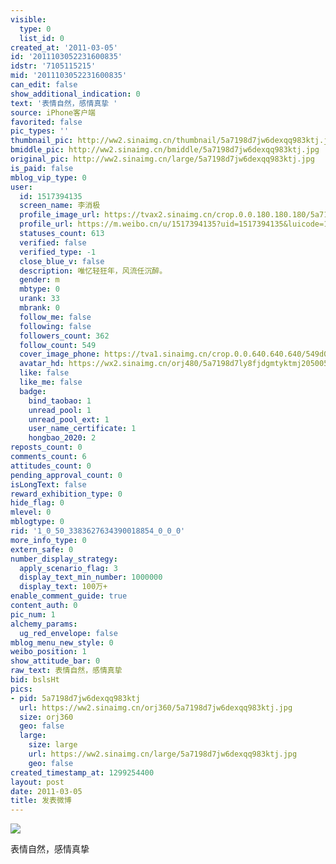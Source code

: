 ```yaml
---
visible:
  type: 0
  list_id: 0
created_at: '2011-03-05'
id: '2011103052231600835'
idstr: '7105115215'
mid: '2011103052231600835'
can_edit: false
show_additional_indication: 0
text: '表情自然，感情真挚 '
source: iPhone客户端
favorited: false
pic_types: ''
thumbnail_pic: http://ww2.sinaimg.cn/thumbnail/5a7198d7jw6dexqq983ktj.jpg
bmiddle_pic: http://ww2.sinaimg.cn/bmiddle/5a7198d7jw6dexqq983ktj.jpg
original_pic: http://ww2.sinaimg.cn/large/5a7198d7jw6dexqq983ktj.jpg
is_paid: false
mblog_vip_type: 0
user:
  id: 1517394135
  screen_name: 李消极
  profile_image_url: https://tvax2.sinaimg.cn/crop.0.0.180.180.180/5a7198d7ly8fjdgmtyktmj20500500so.jpg?KID=imgbed,tva&Expires=1606400216&ssig=6gdimgG02x
  profile_url: https://m.weibo.cn/u/1517394135?uid=1517394135&luicode=10000011&lfid=2304131517394135_-_WEIBO_SECOND_PROFILE_WEIBO
  statuses_count: 613
  verified: false
  verified_type: -1
  close_blue_v: false
  description: 唯忆轻狂年，风流任沉醉。
  gender: m
  mbtype: 0
  urank: 33
  mbrank: 0
  follow_me: false
  following: false
  followers_count: 362
  follow_count: 549
  cover_image_phone: https://tva1.sinaimg.cn/crop.0.0.640.640.640/549d0121tw1egm1kjly3jj20hs0hsq4f.jpg
  avatar_hd: https://wx2.sinaimg.cn/orj480/5a7198d7ly8fjdgmtyktmj20500500so.jpg
  like: false
  like_me: false
  badge:
    bind_taobao: 1
    unread_pool: 1
    unread_pool_ext: 1
    user_name_certificate: 1
    hongbao_2020: 2
reposts_count: 0
comments_count: 6
attitudes_count: 0
pending_approval_count: 0
isLongText: false
reward_exhibition_type: 0
hide_flag: 0
mlevel: 0
mblogtype: 0
rid: '1_0_50_3383627634390018854_0_0_0'
more_info_type: 0
extern_safe: 0
number_display_strategy:
  apply_scenario_flag: 3
  display_text_min_number: 1000000
  display_text: 100万+
enable_comment_guide: true
content_auth: 0
pic_num: 1
alchemy_params:
  ug_red_envelope: false
mblog_menu_new_style: 0
weibo_position: 1
show_attitude_bar: 0
raw_text: 表情自然，感情真挚 ​​​
bid: bslsHt
pics:
- pid: 5a7198d7jw6dexqq983ktj
  url: https://ww2.sinaimg.cn/orj360/5a7198d7jw6dexqq983ktj.jpg
  size: orj360
  geo: false
  large:
    size: large
    url: https://ww2.sinaimg.cn/large/5a7198d7jw6dexqq983ktj.jpg
    geo: false
created_timestamp_at: 1299254400
layout: post
date: 2011-03-05
title: 发表微博
---
```


![](https://image.baidu.com/search/down?url=http://ww2.sinaimg.cn/large/5a7198d7jw6dexqq983ktj.jpg)

表情自然，感情真挚 

